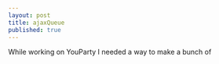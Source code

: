 ```yaml
---
layout: post
title: ajaxQueue
published: true
---
```


While working on YouParty I needed a way to make a bunch of 